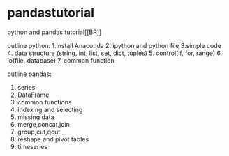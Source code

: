 # pandastutorial
python and pandas tutorial[[BR]]

outline python:
1.install Anaconda
2. ipython and python file
3.simple code
4. data structure (string, int, list, set, dict, tuples) 
5. control(if, for, range)
6. io(file, database)
7. common function

outline pandas:
1. series
2. DataFrame
3. common functions
4. indexing and selecting
5. missing data
6. merge,concat,join
7. group,cut,qcut
7. reshape and pivot tables
8. timeseries
